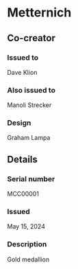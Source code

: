 # Metternich

## Co-creator

### Issued to

Dave Klion

### Also issued to

Manoli Strecker

### Design

Graham Lampa

## Details

### Serial number

MCC00001

### Issued

May 15, 2024

### Description

Gold medallion